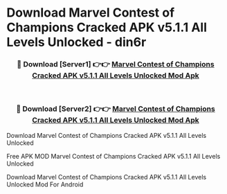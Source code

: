 # Download Marvel Contest of Champions Cracked APK v5.1.1 All Levels Unlocked - din6r



<div align="center">
<h3>🔴 Download [Server1] 👉👉 <a href="https://momento.my/?title=Marvel_Contest_of_Champions_Cracked_APK_v5.1.1_All_Levels_Unlocked">Marvel Contest of Champions Cracked APK v5.1.1 All Levels Unlocked Mod Apk</a></h3><br>

<h3>🔴 Download [Server2] 👉👉 <a href="https://momento.my/?title=Marvel_Contest_of_Champions_Cracked_APK_v5.1.1_All_Levels_Unlocked">Marvel Contest of Champions Cracked APK v5.1.1 All Levels Unlocked Mod Apk</a></h3>
</div>



Download Marvel Contest of Champions Cracked APK v5.1.1 All Levels Unlocked 

Free APK MOD Marvel Contest of Champions Cracked APK v5.1.1 All Levels Unlocked 

Download Marvel Contest of Champions Cracked APK v5.1.1 All Levels Unlocked Mod For Android

